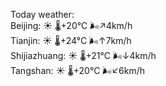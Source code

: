 Today weather:  
Beijing: ☀️   🌡️+20°C 🌬️↗4km/h  
Tianjin: ☀️   🌡️+24°C 🌬️↑7km/h  
Shijiazhuang: ☀️   🌡️+21°C 🌬️↓4km/h  
Tangshan: ☀️   🌡️+20°C 🌬️↙6km/h  
